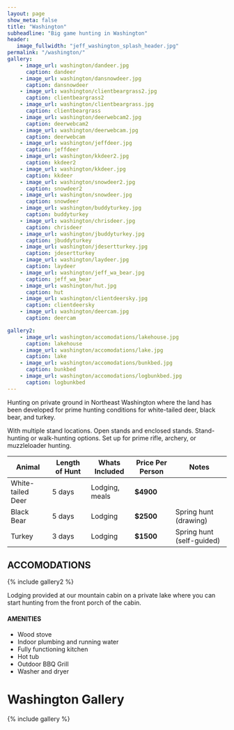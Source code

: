 ```yaml
---
layout: page
show_meta: false
title: "Washington"
subheadline: "Big game hunting in Washington"
header:
   image_fullwidth: "jeff_washington_splash_header.jpg"
permalink: "/washington/"
gallery:
    - image_url: washington/dandeer.jpg
      caption: dandeer
    - image_url: washington/dansnowdeer.jpg
      caption: dansnowdeer
    - image_url: washington/clientbeargrass2.jpg
      caption: clientbeargrass2
    - image_url: washington/clientbeargrass.jpg
      caption: clientbeargrass
    - image_url: washington/deerwebcam2.jpg
      caption: deerwebcam2
    - image_url: washington/deerwebcam.jpg
      caption: deerwebcam
    - image_url: washington/jeffdeer.jpg
      caption: jeffdeer
    - image_url: washington/kkdeer2.jpg
      caption: kkdeer2
    - image_url: washington/kkdeer.jpg
      caption: kkdeer
    - image_url: washington/snowdeer2.jpg
      caption: snowdeer2
    - image_url: washington/snowdeer.jpg
      caption: snowdeer
    - image_url: washington/buddyturkey.jpg
      caption: buddyturkey
    - image_url: washington/chrisdeer.jpg
      caption: chrisdeer
    - image_url: washington/jbuddyturkey.jpg
      caption: jbuddyturkey
    - image_url: washington/jdesertturkey.jpg
      caption: jdesertturkey
    - image_url: washington/laydeer.jpg
      caption: laydeer
    - image_url: washington/jeff_wa_bear.jpg
      caption: jeff_wa_bear
    - image_url: washington/hut.jpg
      caption: hut
    - image_url: washington/clientdeersky.jpg
      caption: clientdeersky
    - image_url: washington/deercam.jpg
      caption: deercam

gallery2:
    - image_url: washington/accomodations/lakehouse.jpg
      caption: lakehouse
    - image_url: washington/accomodations/lake.jpg
      caption: lake
    - image_url: washington/accomodations/bunkbed.jpg
      caption: bunkbed
    - image_url: washington/accomodations/logbunkbed.jpg
      caption: logbunkbed
---
```

Hunting on private ground in Northeast Washington where the land has been developed for prime hunting conditions for white-tailed deer, black bear, and turkey.

With multiple stand locations.  Open stands and enclosed stands.  Stand-hunting or walk-hunting options.
Set up for prime rifle, archery, or muzzleloader hunting.

| Animal            | Length of Hunt | Whats Included | Price Per Person | Notes |
| ----------------- | -------------- | -------------- | ---------------- | ----- |
| White-tailed Deer | 5 days         | Lodging, meals | **$4900**        |       |
| Black Bear        | 5 days         | Lodging        | **$2500**        | Spring hunt (drawing) |
| Turkey            | 3 days         | Lodging        | **$1500**        | Spring hunt (self-guided) |

## ACCOMODATIONS

{% include gallery2 %}

Lodging provided at our mountain cabin on a private lake where you can start hunting from the front porch of the cabin.

#### AMENITIES

- Wood stove
- Indoor plumbing and running water
- Fully functioning kitchen
- Hot tub
- Outdoor BBQ Grill
- Washer and dryer


# Washington Gallery

{% include gallery %}
